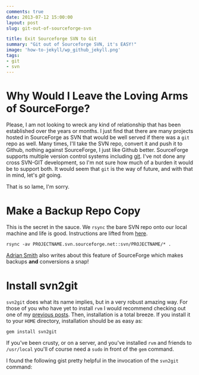```yaml
---
comments: true
date: 2013-07-12 15:00:00
layout: post
slug: git-out-of-sourceforge-svn

title: Exit Sourceforge SVN to Git 
summary: "Git out of Sourceforge SVN, it's EASY!"
image: 'how-to-jekyll/wp_github_jekyll.png'
tags:
- git
- svn
---
```


# Why Would I Leave the Loving Arms of SourceForge?

Please, I am not looking to wreck any kind of relationship
that has been established over the years or months.  I just
find that there are many projects hosted in SourceForge as SVN
that would be well served if there was a `git` repo as well.
Many times, I'll take the SVN repo, convert it and push it to
Github, nothing against SourceForge, I just like Github better.
SourceForge supports multiple version control systems including
[git](http://sourceforge.net/apps/trac/sourceforge/wiki/Git).
I've not done any cross SVN-GIT development, so I'm not sure
how much of a burden it would be to support both.  It would seem
that `git` is the way of future, and with that in mind, let's *git*
going.

That is so lame, I'm sorry.

# Make a Backup Repo Copy

This is the secret in the sauce.  We `rsync` the bare SVN repo
onto our local machine and life is good.  Instructions are lifted
from [here](http://sourceforge.net/apps/trac/sourceforge/wiki/Subversion#Backups).

    rsync -av PROJECTNAME.svn.sourceforge.net::svn/PROJECTNAME/* .

[Adrian Smith](http://www.17od.com/2010/11/11/migrating-a-sourceforge-subversion-repository-to-github/) also writes about this feature of SourceForge
which makes backups **and** conversions a snap!

# Install svn2git

`svn2git` does what its name implies, but in a very robust amazing
way.  For those of you who have yet to install `rvm` I would recommend
checking out one of my [previous posts]().  Then, installation is a
total breeze.  If you install it to your `HOME` directory, installation
should be as easy as:

    gem install svn2git

If you've been crusty, or on a server, and you've installed `rvm` and
friends to `/usr/local` you'll of course need a `sudo` in front of the
`gem` command.

I found the following gist pretty helpful in the invocation of the
`svn2git` command:

  <script src="https://gist.github.com/ebadedude/3823092.js"></script>


